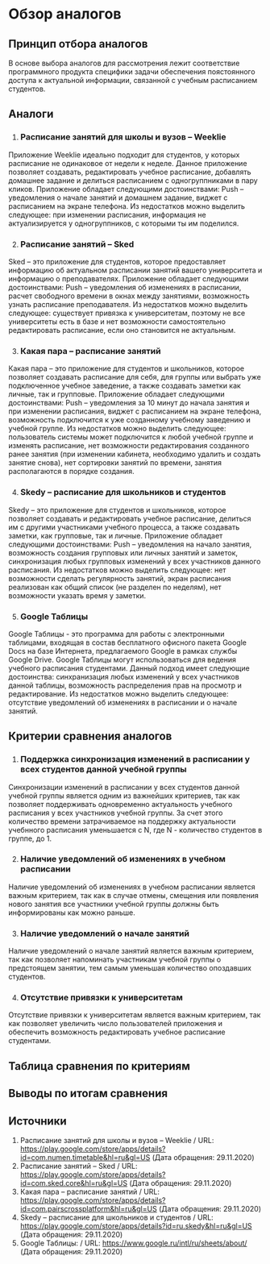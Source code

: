 # Обзор аналогов

## Принцип отбора аналогов
В основе выбора аналогов для рассмотрения лежит соответствие программного продукта специфики задачи обеспечения поястоянного доступа к актуальной информации, связанной с учебным расписанием студентов.

## Аналоги

1. ### Расписание занятий для школы и вузов – Weeklie
Приложение Weeklie идеально подходит для студентов, у которых расписание не одинаковое от недели к неделе. Данное приложение позволяет создавать, редактировать учебное расписание, добавлять домашнее задание и делиться расписанием с одногруппниками в пару кликов. Приложение обладает следующими достоинствами: Push – уведомления о начале занятий и домашнем задание, виджет с расписанием на экране телефона. Из недостатков можно выделить следующее: при изменении расписания, информация не актуализируется у одногруппников, с которыми ты им поделился.

2. ### Расписание занятий – Sked
Sked – это приложение для студентов, которое предоставляет информацию об актуальном расписании занятий вашего университета и информацию о преподавателях. Приложение обладает следующими достоинствами: Push – уведомления об изменениях в расписании, расчет свободного времени в окнах между занятиями, возможность узнать расписание преподавателя. Из недостатков можно выделить следующее: существует привязка к университетам, поэтому не все университеты есть в базе и нет возможности самостоятельно редактировать расписание, если оно становится не актуальным.

3. ### Какая пара – расписание занятий
Какая пара – это приложение для студентов и школьников, которое позволяет создавать расписание для себя, для группы или выбрать уже подключенное учебное заведение, а также создавать заметки как личные, так и групповые. Приложение обладает следующими достоинствами: Push – уведомления за 10 минут до начала занятия и при изменении расписания, виджет с расписанием на экране телефона, возможность подключится к уже созданному учебному заведению и учебной группе. Из недостатков можно выделить следующее: пользователь системы может подключится к любой учебной группе и изменять расписание, нет возможности редактирования созданного ранее занятия (при изменении кабинета, необходимо удалить и создать занятие снова), нет сортировки занятий по времени, занятия располагаются в порядке создания.

4. ### Skedy – расписание для школьников и студентов
Skedy – это приложение для студентов и школьников, которое позволяет создавать и редактировать учебное расписание, делиться им с другими участниками учебного процесса, а также создавать заметки, как групповые, так и личные. Приложение обладает следующими достоинствами: Push – уведомления на начало занятия, возможность создания групповых или личных занятий и заметок, синхронизация любых групповых изменений у всех участников данного расписания. Из недостатков можно выделить следующее: нет возможности сделать регулярность занятий, экран расписания реализован как общий список (не разделен по неделям), нет возможности указать время у заметки.

5. ### Google Taблицы
Google Таблицы - это программа для работы с электронными таблицами, входящая в состав бесплатного офисного пакета Google Docs на базе Интернета, предлагаемого Google в рамках службы Google Drive. Google Таблицы могут использоваться для ведения учебного расписания студентами. Данный подход имеет следующие достоинства: синхранизация любых изменений у всех участников данной таблицы, возможность распределения прав на просмотр и редактирование. Из недостатков можно выделить следующее: отсутствие уведомлений об изменениях в расписании и о начале занятий.

## Критерии сравнения аналогов

1. ### Поддержка синхронизация изменений в расписании у всех студентов данной учебной группы
Синхронизации изменений в расписании у всех студентов данной учебной группы является одним из важнейших критериев, так как позволяет поддерживать одновременно актуальность учебного расписания у всех участников учебной группы. За счет этого количество времени затрачиваемое на поддержку актуальности учебнного расписания уменьшается с N, где N - количество студентов в группе, до 1. 

2. ### Наличие уведомлений об изменениях в учебном расписании
Наличие уведомлений об изменениях в учебном расписании является важным критерием, так как в случае отмены, смещения или появления нового занятия все участники учебной группы должны быть информированы как можно раньше.

3. ### Наличие уведомлений о начале занятий
Наличие уведомлений о начале занятий является важным критерием, так как позволяет напоминать участникам учебной группы о предстоящем занятии, тем самым уменьшая количество опоздавших студентов. 

4. ### Отсутствие привязки к университетам
Отсутствие привязки к университетам является важным критерием, так как позволяет увеличить число пользователей приложения и обеспечить возможность редактировать учебное расписание студентами.

## Таблица сравнения по критериям

## Выводы по итогам сравнения

## Источники

1. Расписание занятий для школы и вузов – Weeklie / URL: https://play.google.com/store/apps/details?id=com.numen.timetable&hl=ru&gl=US (Дата обращения: 29.11.2020)
2. Расписание занятий – Sked / URL: https://play.google.com/store/apps/details?id=com.sked.core&hl=ru&gl=US (Дата обращения: 29.11.2020)
3. Какая пара – расписание занятий / URL: https://play.google.com/store/apps/details?id=com.pairscrossplatform&hl=ru&gl=US (Дата обращения: 29.11.2020)
4. Skedy – расписание для школьников и студентов / URL: https://play.google.com/store/apps/details?id=ru.skedy&hl=ru&gl=US (Дата обращения: 29.11.2020)
5. Google Taблицы: / URL: https://www.google.ru/intl/ru/sheets/about/ (Дата обращения: 29.11.2020)
